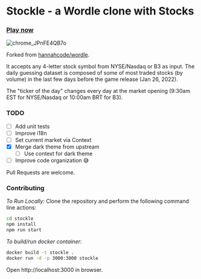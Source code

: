 # Stockle - a Wordle clone with Stocks

### [Play now](https://stockle.win)

![chrome_JPnFE4QB7o](https://user-images.githubusercontent.com/17609157/151673416-2123bdc4-706b-4ce1-91fe-bfa556f5b2d8.png)

Forked from [hannahcode/wordle](https://github.com/hannahcode/wordle).

It accepts any 4-letter stock symbol from NYSE/Nasdaq or B3 as input. The daily guessing dataset is composed of some of
most traded stocks (by volume) in the last few days before the game release (Jan 26, 2022).

The "ticker of the day" changes every day at the market opening (9:30am EST for NYSE/Nasdaq or 10:00am BRT for B3).

### TODO

- [ ] Add unit tests
- [ ] Improve i18n
- [ ] Set current market via Context
- [x] Merge dark theme from upstream
    - [ ] Use context for dark theme
- [ ] Improve code organization 😅

Pull Requests are welcome.

### Contributing

_To Run Locally:_
Clone the repository and perform the following command line actions:

```bash
cd stockle
npm install
npm run start
```

_To build/run docker container:_

```bash
docker build -t stockle .
docker run -d -p 3000:3000 stockle
```

Open http://localhost:3000 in browser.

